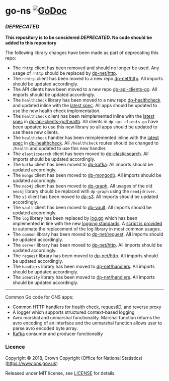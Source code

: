 go-ns [![GoDoc](https://godoc.org/github.com/ONSdigital/go-ns?status.svg)](https://godoc.org/github.com/ONSdigital/go-ns)
=====

### **_DEPRECATED_**

**This repository is to be considered _DEPRECATED_. No code should be added to this repository**

The following library changes have been made as part of deprecating this repo:

* The `rhttp` client has been removed and should no longer be used.  Any usage of `rhttp` should be replaced by [dp-net/http](https://github.com/ONSdigital/dp-net).
* The `rchttp` client has been moved to a new repo [dp-net/http](https://github.com/ONSdigital/dp-net).  All imports should be updated accordingly.
* The API clients have been moved to a new repo [dp-api-clients-go](https://github.com/ONSdigital/dp-api-clients-go/).  All imports should be updated accordingly.
* The `healthcheck` library has been moved to a new repo [dp-healthcheck](https://github.com/ONSdigital/dp-healthcheck) and updated inline with the [latest spec](https://github.com/ONSdigital/dp/blob/master/standards/HEALTH_CHECK_SPECIFICATION.md). All apps should be updated to use the new health check implementation.
* The `healthcheck` client has been reimplemented inline with the [latest spec](https://github.com/ONSdigital/dp/blob/master/standards/HEALTH_CHECK_SPECIFICATION.md) in [dp-api-clients-go/health](https://github.com/ONSdigital/dp-api-clients-go/tree/master/health). All clients in `dp-api-clients-go` have been updated to use this new library so all apps should be updated to use these new clients.
* The `healthcheck` handler has been reimplemented inline with the [latest spec](https://github.com/ONSdigital/dp/blob/master/standards/HEALTH_CHECK_SPECIFICATION.md) in [dp-healthcheck](https://github.com/ONSdigital/dp-healthcheck). All `/healthcheck` routes should be changed to `/health` and updated to use this new handler.
* The `elasticsearch` client has been moved to [dp-elasticsearch](https://github.com/ONSdigital/dp-elasticsearch). All imports should be updated accordingly.
* The `kafka` client has been moved to [dp-kafka](https://github.com/ONSdigital/dp-kafka). All imports should be updated accordingly.
* The `mongo` client has been moved to [dp-mongodb](https://github.com/ONSdigital/dp-mongodb). All imports should be updated accordingly.
* The `neo4j` client has been moved to [dp-graph](https://github.com/ONSdigital/dp-graph). All usages of the old `neo4j` library should be replaced with `dp-graph` using the `neo4jdriver`.
* The `s3` client has been moved to [dp-s3](https://github.com/ONSdigital/dp-s3). All imports should be updated accordingly.
* The `vault` client has been moved to [dp-vault](https://github.com/ONSdigital/dp-vault). All imports should be updated accordingly.
* The `log` library has been replaced by [log.go](https://github.com/ONSdigital/log.go) which has been implemented in line with the new [logging standards](https://github.com/ONSdigital/dp/blob/master/standards/LOGGING_STANDARDS.md). A [script is provided](https://github.com/ONSdigital/log.go/blob/master/scripts/edit-logs.sh) to automate the replacement of the log library in most common usages.
* The `common` library has been moved to [dp-net/request](https://github.com/ONSdigital/dp-net). All imports should be updated accordingly.
* The `server` library has been moved to [dp-net/http](https://github.com/ONSdigital/dp-net). All imports should be updated accordingly.
* The `request` library has been moved to [dp-net/http](https://github.com/ONSdigital/dp-net). All imports should be updated accordingly.
* The `handlers` library has been moved to [dp-net/handlers](https://github.com/ONSdigital/dp-net). All imports should be updated accordingly.
* The `identity` library has been moved to [dp-net/handlers](https://github.com/ONSdigital/dp-net). All imports should be updated accordingly.

---

Common Go code for ONS apps:

* Common HTTP handlers for health check, requestID, and reverse proxy
* A logger which supports structured context-based logging
* Avro marshal and unmarshal functionality. Marshal function returns the avro encoding of an interface and the unmarshal function allows user to parse avro encoded byte array.
* [Kafka](./kafka/README.md) consumer and producer functionality

### Licence

Copyright ©‎ 2018, Crown Copyright (Office for National Statistics) (https://www.ons.gov.uk)

Released under MIT license, see [LICENSE](LICENSE.md) for details.
